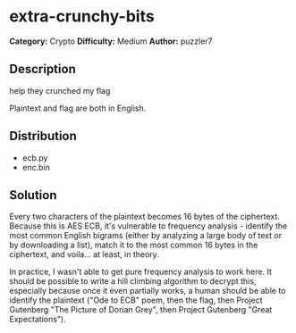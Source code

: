 # extra-crunchy-bits
**Category:** Crypto
**Difficulty:** Medium
**Author:** puzzler7

## Description
help they crunched my flag

Plaintext and flag are both in English.

## Distribution
- ecb.py
- enc.bin

## Solution
Every two characters of the plaintext becomes 16 bytes of the ciphertext. Because this is AES ECB, it's vulnerable to frequency analysis - identify the most common English bigrams (either by analyzing a large body of text or by downloading a list), match it to the most common 16 bytes in the ciphertext, and voila... at least, in theory.

In practice, I wasn't able to get pure frequency analysis to work here. It should be possible to write a hill climbing algorithm to decrypt this, especially because once it even partially works, a human should be able to identify the plaintext ("Ode to ECB" poem, then the flag, then Project Gutenberg "The Picture of Dorian Grey", then Project Gutenberg "Great Expectations"). 
